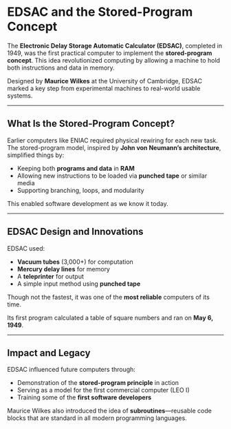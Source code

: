 # EDSAC and the Stored-Program Concept

The **Electronic Delay Storage Automatic Calculator (EDSAC)**, completed in 1949, was the first practical computer to implement the **stored-program concept**. This idea revolutionized computing by allowing a machine to hold both instructions and data in memory.

Designed by **Maurice Wilkes** at the University of Cambridge, EDSAC marked a key step from experimental machines to real-world usable systems.

---

## What Is the Stored-Program Concept?

Earlier computers like ENIAC required physical rewiring for each new task. The stored-program model, inspired by **John von Neumann’s architecture**, simplified things by:

* Keeping both **programs and data** in **RAM**
* Allowing new instructions to be loaded via **punched tape** or similar media
* Supporting branching, loops, and modularity

This enabled software development as we know it today.

---

## EDSAC Design and Innovations

EDSAC used:

* **Vacuum tubes** (3,000+) for computation
* **Mercury delay lines** for memory
* A **teleprinter** for output
* A simple input method using **punched tape**

Though not the fastest, it was one of the **most reliable** computers of its time.

Its first program calculated a table of square numbers and ran on **May 6, 1949**.

---

## Impact and Legacy

EDSAC influenced future computers through:

* Demonstration of the **stored-program principle** in action
* Serving as a model for the first commercial computer (LEO I)
* Training some of the **first software developers**

Maurice Wilkes also introduced the idea of **subroutines**—reusable code blocks that are standard in all modern programming languages.
